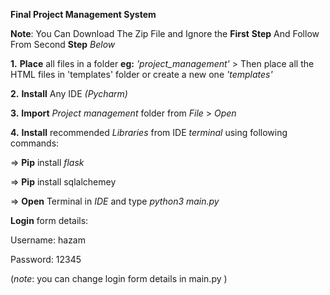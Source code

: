 
__**Final Project Management System**__

**__Note__**: You Can Download The Zip File and Ignore the **First** **Step** And Follow From Second **Step** _Below_

**1.** **Place** all files in a folder **eg:**  _'project_management'_  > Then place all the HTML files in 'templates' folder or create a new one _'templates'_


**2.** **Install**  Any IDE _(Pycharm)_


**3.** **Import** _Project management_ folder from _File_ > _Open_

**4.** **Install** recommended _Libraries_ from IDE _terminal_ using following commands:

=>   **Pip** install _flask_

=>   **Pip** install sqlalchemey

=>   **Open** Terminal in _IDE_ and type _python3 main.py_

**Login** form details:


Username: hazam 

Password: 12345

 (_note_: you can change login form details in main.py )
 
